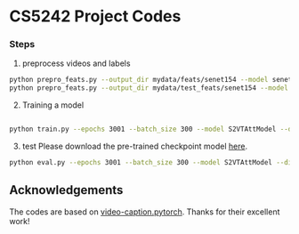 # CS5242 Project Codes

### Steps

1. preprocess videos and labels

```bash
python prepro_feats.py --output_dir mydata/feats/senet154 --model senet154 --frames_path mydata/train/train
python prepro_feats.py --output_dir mydata/test_feats/senet154 --model senet154 --frames_path mydata/test/test
```

2. Training a model

```bash

python train.py --epochs 3001 --batch_size 300 --model S2VTAttModel --dim_vid 2048 --rnn_type lstm --feats_dir mydata/feats/senet154 --test_feats_dir mydata/test_feats/senet154 --dim_hidden 1024
```

3. test
Please download the pre-trained checkpoint model [here](https://drive.google.com/file/d/1vq7DFH_HiHuPkb6H6mpzFzKLNkh4OUzM/view?usp=sharing).
```bash
python eval.py --epochs 3001 --batch_size 300 --model S2VTAttModel --dim_vid 2048 --rnn_type lstm --test_feats_dir mydata/test_feats/senet154 --dim_hidden 1024 --ckpt_path results/75014/model_3000.pth
```

## Acknowledgements
The codes are based on [video-caption.pytorch](https://github.com/xiadingZ/video-caption.pytorch). Thanks for their excellent work!
